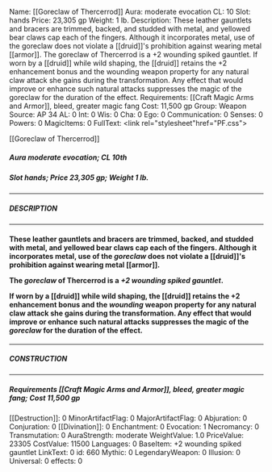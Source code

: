 Name: [[Goreclaw of Thercerrod]]
Aura: moderate evocation
CL: 10
Slot: hands
Price: 23,305 gp
Weight: 1 lb.
Description: These leather gauntlets and bracers are trimmed, backed, and studded with metal, and yellowed bear claws cap each of the fingers. Although it incorporates metal, use of the goreclaw does not violate a [[druid]]'s prohibition against wearing metal [[armor]]. The goreclaw of Thercerrod is a +2 wounding spiked gauntlet. If worn by a [[druid]] while wild shaping, the [[druid]] retains the +2 enhancement bonus and the wounding weapon property for any natural claw attack she gains during the transformation. Any effect that would improve or enhance such natural attacks suppresses the magic of the goreclaw for the duration of the effect.
Requirements: [[Craft Magic Arms and Armor]], bleed, greater magic fang
Cost: 11,500 gp
Group: Weapon
Source: AP 34
AL: 0
Int: 0
Wis: 0
Cha: 0
Ego: 0
Communication: 0
Senses: 0
Powers: 0
MagicItems: 0
FullText: <link rel="stylesheet"href="PF.css"><div class="heading"><p class="alignleft">[[Goreclaw of Thercerrod]]</p><div style="clear: both;"></div></div><div><h5><b>Aura </b>moderate evocation; <b>CL </b>10th</h5><h5><b>Slot </b>hands; <b>Price </b>23,305 gp; <b>Weight </b>1 lb.</h5></div><hr/><div><h5><b>DESCRIPTION</b></h5></div><hr/><div><h4><p>These leather gauntlets and bracers are trimmed, backed, and studded with metal, and yellowed bear claws cap each of the fingers. Although it incorporates metal, use of the <i>goreclaw</i> does not violate a [[druid]]'s prohibition against wearing metal [[armor]].</p><p>The <i>goreclaw</i> of Thercerrod is a <i>+2 <i>wounding</i> spiked gauntlet</i>.</p><p>If worn by a [[druid]] while wild shaping, the [[druid]] retains the +2 enhancement bonus and the <i>wounding</i> weapon property for any natural claw attack she gains during the transformation. Any effect that would improve or enhance such natural attacks suppresses the magic of the <i>goreclaw</i> for the duration of the effect.</p></h4></div><hr/><div><h5><b>CONSTRUCTION</b></h5></div><hr/><div><h5><b>Requirements </b>[[Craft Magic Arms and Armor]], <i>bleed</i>, <i>greater magic fang</i>; <b>Cost </b>11,500 gp</h5></div>
[[Destruction]]: 0
MinorArtifactFlag: 0
MajorArtifactFlag: 0
Abjuration: 0
Conjuration: 0
[[Divination]]: 0
Enchantment: 0
Evocation: 1
Necromancy: 0
Transmutation: 0
AuraStrength: moderate
WeightValue: 1.0
PriceValue: 23305
CostValue: 11500
Languages: 0
BaseItem: +2 wounding spiked gauntlet
LinkText: 0
id: 660
Mythic: 0
LegendaryWeapon: 0
Illusion: 0
Universal: 0
effects: 0

